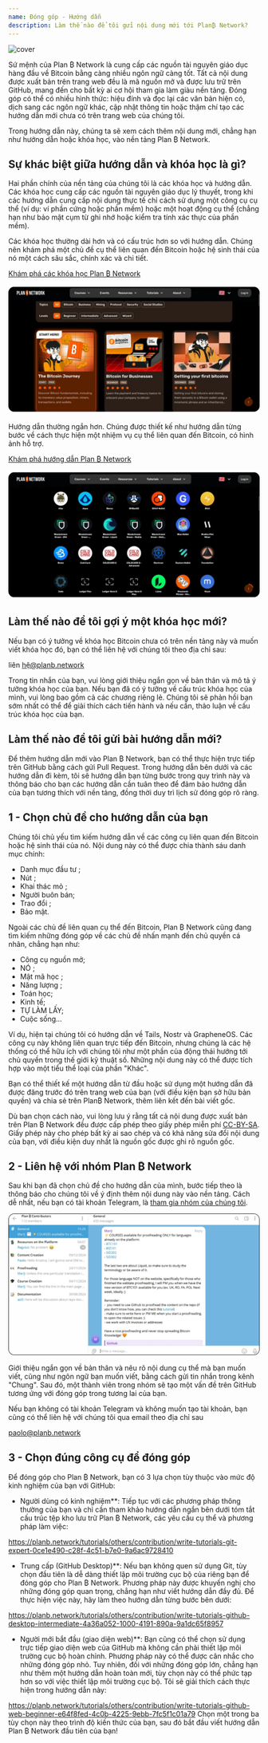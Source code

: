 ```yaml
---
name: Đóng góp - Hướng dẫn
description: Làm thế nào để tôi gửi nội dung mới tới Plan₿ Network?
---
```

![cover](assets/cover.webp)

Sứ mệnh của Plan ₿ Network là cung cấp các nguồn tài nguyên giáo dục hàng đầu về Bitcoin bằng càng nhiều ngôn ngữ càng tốt. Tất cả nội dung được xuất bản trên trang web đều là mã nguồn mở và được lưu trữ trên GitHub, mang đến cho bất kỳ ai cơ hội tham gia làm giàu nền tảng. Đóng góp có thể có nhiều hình thức: hiệu đính và đọc lại các văn bản hiện có, dịch sang các ngôn ngữ khác, cập nhật thông tin hoặc thậm chí tạo các hướng dẫn mới chưa có trên trang web của chúng tôi.

Trong hướng dẫn này, chúng ta sẽ xem cách thêm nội dung mới, chẳng hạn như hướng dẫn hoặc khóa học, vào nền tảng Plan ₿ Network.

## Sự khác biệt giữa hướng dẫn và khóa học là gì?

Hai phần chính của nền tảng của chúng tôi là các khóa học và hướng dẫn. Các khóa học cung cấp các nguồn tài nguyên giáo dục lý thuyết, trong khi các hướng dẫn cung cấp nội dung thực tế chỉ cách sử dụng một công cụ cụ thể (ví dụ: ví phần cứng hoặc phần mềm) hoặc một hoạt động cụ thể (chẳng hạn như bảo mật cụm từ ghi nhớ hoặc kiểm tra tính xác thực của phần mềm).

Các khóa học thường dài hơn và có cấu trúc hơn so với hướng dẫn. Chúng nên khám phá một chủ đề cụ thể liên quan đến Bitcoin hoặc hệ sinh thái của nó một cách sâu sắc, chính xác và chi tiết.

[Khám phá các khóa học Plan ₿ Network](https://planb.network/courses)

![TUTO](assets/fr/37.webp)

Hướng dẫn thường ngắn hơn. Chúng được thiết kế như hướng dẫn từng bước về cách thực hiện một nhiệm vụ cụ thể liên quan đến Bitcoin, có hình ảnh hỗ trợ.

[Khám phá hướng dẫn Plan ₿ Network](https://planb.network/tutorials)

![TUTO](assets/fr/38.webp)

## Làm thế nào để tôi gợi ý một khóa học mới?

Nếu bạn có ý tưởng về khóa học Bitcoin chưa có trên nền tảng này và muốn viết khóa học đó, bạn có thể liên hệ với chúng tôi theo địa chỉ sau:

liên hệ@planb.network

Trong tin nhắn của bạn, vui lòng giới thiệu ngắn gọn về bản thân và mô tả ý tưởng khóa học của bạn. Nếu bạn đã có ý tưởng về cấu trúc khóa học của mình, vui lòng bao gồm cả các chương riêng lẻ. Chúng tôi sẽ phản hồi bạn sớm nhất có thể để giải thích cách tiến hành và nếu cần, thảo luận về cấu trúc khóa học của bạn.

## Làm thế nào để tôi gửi bài hướng dẫn mới?

Để thêm hướng dẫn mới vào Plan ₿ Network, bạn có thể thực hiện trực tiếp trên GitHub bằng cách gửi Pull Request. Trong hướng dẫn bên dưới và các hướng dẫn đi kèm, tôi sẽ hướng dẫn bạn từng bước trong quy trình này và thông báo cho bạn các hướng dẫn cần tuân theo để đảm bảo hướng dẫn của bạn tương thích với nền tảng, đồng thời duy trì lịch sử đóng góp rõ ràng.

## 1 - Chọn chủ đề cho hướng dẫn của bạn

Chúng tôi chủ yếu tìm kiếm hướng dẫn về các công cụ liên quan đến Bitcoin hoặc hệ sinh thái của nó. Nội dung này có thể được chia thành sáu danh mục chính:


- Danh mục đầu tư ;
- Nút ;
- Khai thác mỏ ;
- Người buôn bán;
- Trao đổi ;
- Bảo mật.

Ngoài các chủ đề liên quan cụ thể đến Bitcoin, Plan ₿ Network cũng đang tìm kiếm những đóng góp về các chủ đề nhấn mạnh đến chủ quyền cá nhân, chẳng hạn như:


- Công cụ nguồn mở;
- NÓ ;
- Mật mã học ;
- Năng lượng ;
- Toán học;
- Kinh tế;
- TỰ LÀM LẤY;
- Cuộc sống...

Ví dụ, hiện tại chúng tôi có hướng dẫn về Tails, Nostr và GrapheneOS. Các công cụ này không liên quan trực tiếp đến Bitcoin, nhưng chúng là các hệ thống có thể hữu ích với chúng tôi như một phần của động thái hướng tới chủ quyền trong thế giới kỹ thuật số. Những nội dung này có thể được tích hợp vào một tiểu thể loại của phần "Khác".

Bạn có thể thiết kế một hướng dẫn từ đầu hoặc sử dụng một hướng dẫn đã được đăng trước đó trên trang web của bạn (với điều kiện bạn sở hữu bản quyền) và chia sẻ trên Plan₿ Network, thêm liên kết đến bài viết gốc.

Dù bạn chọn cách nào, vui lòng lưu ý rằng tất cả nội dung được xuất bản trên Plan ₿ Network đều được cấp phép theo giấy phép miễn phí [CC-BY-SA](https://creativecommons.org/licenses/by-sa/4.0/). Giấy phép này cho phép bất kỳ ai sao chép và có khả năng sửa đổi nội dung của bạn, với điều kiện duy nhất là nguồn gốc được ghi rõ nguồn gốc.

## 2 - Liên hệ với nhóm Plan ₿ Network

Sau khi bạn đã chọn chủ đề cho hướng dẫn của mình, bước tiếp theo là thông báo cho chúng tôi về ý định thêm nội dung này vào nền tảng. Cách dễ nhất, nếu bạn có tài khoản Telegram, là [tham gia nhóm của chúng tôi](https://t.me/PlanBNetwork_ContentBuilder).

![TUTO](assets/fr/39.webp)

Giới thiệu ngắn gọn về bản thân và nêu rõ nội dung cụ thể mà bạn muốn viết, cũng như ngôn ngữ bạn muốn viết, bằng cách gửi tin nhắn trong kênh "Chung". Sau đó, một thành viên trong nhóm sẽ tạo một vấn đề trên GitHub tương ứng với đóng góp trong tương lai của bạn.

Nếu bạn không có tài khoản Telegram và không muốn tạo tài khoản, bạn cũng có thể liên hệ với chúng tôi qua email theo địa chỉ sau

paolo@planb.network

## 3 - Chọn đúng công cụ để đóng góp

Để đóng góp cho Plan ₿ Network, bạn có 3 lựa chọn tùy thuộc vào mức độ kinh nghiệm của bạn với GitHub:


- Người dùng có kinh nghiệm**: Tiếp tục với các phương pháp thông thường của bạn và chỉ cần tham khảo hướng dẫn ngắn bên dưới tóm tắt cấu trúc tệp kho lưu trữ Plan ₿ Network, các yêu cầu cụ thể và phương pháp làm việc:

https://planb.network/tutorials/others/contribution/write-tutorials-git-expert-0ce1e490-c28f-4c51-b7e0-9a6ac9728410

- Trung cấp (GitHub Desktop)**: Nếu bạn không quen sử dụng Git, tùy chọn đầu tiên là dễ dàng thiết lập môi trường cục bộ của riêng bạn để đóng góp cho Plan ₿ Network. Phương pháp này được khuyến nghị cho những đóng góp quan trọng, chẳng hạn như viết hướng dẫn đầy đủ. Để thực hiện việc này, hãy làm theo hướng dẫn từng bước bên dưới:

https://planb.network/tutorials/others/contribution/write-tutorials-github-desktop-intermediate-4a36a052-1000-4191-890a-9a1dc65f8957

- Người mới bắt đầu (giao diện web)**: Bạn cũng có thể chọn sử dụng trực tiếp giao diện web của GitHub mà không cần phải thiết lập môi trường cục bộ hoàn chỉnh. Phương pháp này có thể được cân nhắc cho những đóng góp nhỏ. Tuy nhiên, đối với những đóng góp lớn, chẳng hạn như thêm một hướng dẫn hoàn toàn mới, tùy chọn này có thể phức tạp hơn so với việc thiết lập môi trường cục bộ. Tôi sẽ giải thích cách thực hiện trong hướng dẫn này:

https://planb.network/tutorials/others/contribution/write-tutorials-github-web-beginner-e64f8fed-4c0b-4225-9ebb-7fc5f1c01a79
Chọn một trong ba tùy chọn này theo trình độ kiến thức của bạn, sau đó bắt đầu viết hướng dẫn Plan ₿ Network đầu tiên của bạn!